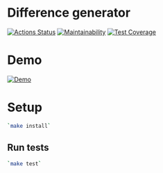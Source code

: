 # Difference generator

[![Actions Status](https://github.com/alex-popov-tech/backend-project-lvl2/workflows/CI/badge.svg)](https://github.com/alex-popov-tech/backend-project-lvl2/actions)
[![Maintainability](https://api.codeclimate.com/v1/badges/2238451c08ffd7a92914/maintainability)](https://codeclimate.com/github/alex-popov-tech/backend-project-lvl2/maintainability)
[![Test Coverage](https://api.codeclimate.com/v1/badges/2238451c08ffd7a92914/test_coverage)](https://codeclimate.com/github/alex-popov-tech/backend-project-lvl2/test_coverage)

# Demo

[![Demo](https://asciinema.org/a/OA1hsJX09PANxomEPLH7HHb2o.png)](https://asciinema.org/a/OA1hsJX09PANxomEPLH7HHb2o)

# Setup

```sh
`make install`
```

## Run tests

```sh
`make test`
```
